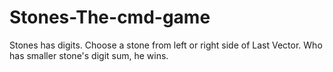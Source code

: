 # Stones-The-cmd-game
Stones has digits. Choose a stone from left or right side of Last Vector. Who has smaller stone's digit sum, he wins.
